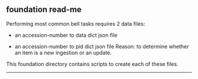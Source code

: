 foundation read-me
------------------


Performing most common bell tasks requires 2 data files:

- an accession-number to data dict json file

- an accession-number to pid dict json file
    Reason: to determine whether an item is a new ingestion or an update.

This foundation directory contains scripts to create each of these files.

---
